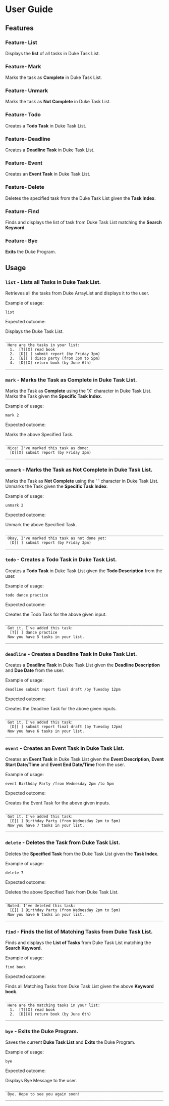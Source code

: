 # User Guide

## Features 

### Feature- List

Displays the **list** of all tasks in Duke Task List.

### Feature- Mark

Marks the task as **Complete** in Duke Task List.

### Feature- Unmark

Marks the task as **Not Complete** in Duke Task List.

### Feature- Todo

Creates a **Todo Task** in Duke Task List.

### Feature- Deadline

Creates a **Deadline Task** in Duke Task List.

### Feature- Event

Creates an **Event Task** in Duke Task List.

### Feature- Delete

Deletes the specified task from the Duke Task List given the **Task Index**.

### Feature- Find

Finds and displays the list of task from Duke Task List matching the **Search Keyword**.

### Feature- Bye

**Exits** the Duke Program.

## Usage

### `list` - Lists all **Tasks** in Duke Task List.

Retrieves all the tasks from Duke ArrayList and displays it to the user.

Example of usage: 

`list`

Expected outcome:

Displays the Duke Task List.

```
______________________________________________________________________
 Here are the tasks in your list:
  1.  [T][X] read book
  2.  [D][ ] submit report (by Friday 3pm)
  3.  [E][ ] disco party (from 3pm to 5pm)
  4.  [D][X] return book (by June 6th)
______________________________________________________________________
```

### `mark` - Marks the Task as **Complete** in Duke Task List.

Marks the Task as **Complete** using the 'X' character in Duke Task List.
Marks the Task given the **Specific Task Index**.

Example of usage:

`mark 2`

Expected outcome:

Marks the above Specified Task.

```
______________________________________________________________________
 Nice! I've marked this task as done:
  [D][X] submit report (by Friday 3pm)
______________________________________________________________________
```

### `unmark` - Marks the Task as **Not Complete** in Duke Task List.

Marks the Task as **Not Complete** using the ' ' character in Duke Task List.
Unmarks the Task given the **Specific Task Index**.

Example of usage:

`unmark 2`

Expected outcome:

Unmark the above Specified Task.

```
______________________________________________________________________
 Okay, I've marked this task as not done yet:
  [D][ ] submit report (by Friday 3pm)
______________________________________________________________________
```

### `todo` - Creates a **Todo Task** in Duke Task List.

Creates a **Todo Task** in Duke Task List given the **Todo Description** from the user.

Example of usage:

`todo dance practice`

Expected outcome:

Creates the Todo Task for the above given input.

```
______________________________________________________________________
 Got it. I've added this task:
  [T][ ] dance practice
 Now you have 5 tasks in your list.
______________________________________________________________________
```

### `deadline` - Creates a **Deadline Task** in Duke Task List.

Creates a **Deadline Task** in Duke Task List given the **Deadline Description** and **Due Date** from the user.

Example of usage:

`deadline submit report final draft /by Tuesday 12pm`

Expected outcome:

Creates the Deadline Task for the above given inputs.

```
______________________________________________________________________
 Got it. I've added this task:
  [D][ ] submit report final draft (by Tuesday 12pm)
 Now you have 6 tasks in your list.
______________________________________________________________________
```

### `event` - Creates an **Event Task** in Duke Task List.

Creates an **Event Task** in Duke Task List given the **Event Description**, **Event Start Date/Time** and **Event End Date/Time** from the user.

Example of usage:

`event Birthday Party /from Wednesday 2pm /to 5pm`

Expected outcome:

Creates the Event Task for the above given inputs.

```
______________________________________________________________________
 Got it. I've added this task:
  [E][ ] Birthday Party (from Wednesday 2pm to 5pm)
 Now you have 7 tasks in your list.
______________________________________________________________________
```

### `delete` - Deletes the **Task** from Duke Task List.

Deletes the **Specified Task** from the Duke Task List given the **Task Index**.

Example of usage:

`delete 7`

Expected outcome:

Deletes the above Specified Task from Duke Task List.

```
______________________________________________________________________
 Noted. I've deleted this task:
  [E][ ] Birthday Party (from Wednesday 2pm to 5pm)
 Now you have 6 tasks in your list.
______________________________________________________________________
```

### `find` - Finds the list of **Matching Tasks** from Duke Task List.

Finds and displays the **List of Tasks** from Duke Task List matching the **Search Keyword**.

Example of usage:

`find book`

Expected outcome:

Finds all Matching Tasks from Duke Task List given the above **Keyword book**.

```
______________________________________________________________________
 Here are the matching tasks in your list:
  1.  [T][X] read book
  2.  [D][X] return book (by June 6th)
______________________________________________________________________
```

### `bye` - **Exits** the Duke Program.

Saves the current **Duke Task List** and **Exits** the Duke Program.

Example of usage:

`bye`

Expected outcome:

Displays Bye Message to the user.

```
______________________________________________________________________
 Bye. Hope to see you again soon!
______________________________________________________________________
```